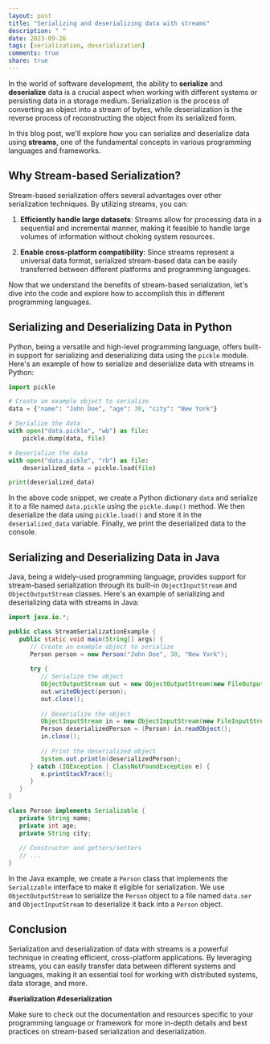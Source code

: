```yaml
---
layout: post
title: "Serializing and deserializing data with streams"
description: " "
date: 2023-09-26
tags: [serialization, deserialization]
comments: true
share: true
---
```


In the world of software development, the ability to **serialize** and **deserialize** data is a crucial aspect when working with different systems or persisting data in a storage medium. Serialization is the process of converting an object into a stream of bytes, while deserialization is the reverse process of reconstructing the object from its serialized form.

In this blog post, we'll explore how you can serialize and deserialize data using **streams**, one of the fundamental concepts in various programming languages and frameworks.

## Why Stream-based Serialization?

Stream-based serialization offers several advantages over other serialization techniques. By utilizing streams, you can:

1. **Efficiently handle large datasets**: Streams allow for processing data in a sequential and incremental manner, making it feasible to handle large volumes of information without choking system resources.

2. **Enable cross-platform compatibility**: Since streams represent a universal data format, serialized stream-based data can be easily transferred between different platforms and programming languages.

Now that we understand the benefits of stream-based serialization, let's dive into the code and explore how to accomplish this in different programming languages.

## Serializing and Deserializing Data in Python

Python, being a versatile and high-level programming language, offers built-in support for serializing and deserializing data using the `pickle` module. Here's an example of how to serialize and deserialize data with streams in Python:

```python
import pickle

# Create an example object to serialize
data = {"name": "John Doe", "age": 30, "city": "New York"}

# Serialize the data
with open("data.pickle", "wb") as file:
    pickle.dump(data, file)

# Deserialize the data
with open("data.pickle", "rb") as file:
    deserialized_data = pickle.load(file)

print(deserialized_data)
```

In the above code snippet, we create a Python dictionary `data` and serialize it to a file named `data.pickle` using the `pickle.dump()` method. We then deserialize the data using `pickle.load()` and store it in the `deserialized_data` variable. Finally, we print the deserialized data to the console.

## Serializing and Deserializing Data in Java

Java, being a widely-used programming language, provides support for stream-based serialization through its built-in `ObjectInputStream` and `ObjectOutputStream` classes. Here's an example of serializing and deserializing data with streams in Java:

```java
import java.io.*;

public class StreamSerializationExample {
   public static void main(String[] args) {
      // Create an example object to serialize
      Person person = new Person("John Doe", 30, "New York");
      
      try {
         // Serialize the object
         ObjectOutputStream out = new ObjectOutputStream(new FileOutputStream("data.ser"));
         out.writeObject(person);
         out.close();
         
         // Deserialize the object
         ObjectInputStream in = new ObjectInputStream(new FileInputStream("data.ser"));
         Person deserializedPerson = (Person) in.readObject();
         in.close();
         
         // Print the deserialized object
         System.out.println(deserializedPerson);
      } catch (IOException | ClassNotFoundException e) {
         e.printStackTrace();
      }
   }
}

class Person implements Serializable {
   private String name;
   private int age;
   private String city;
   
   // Constructor and getters/setters
   // ...
}
```

In the Java example, we create a `Person` class that implements the `Serializable` interface to make it eligible for serialization. We use `ObjectOutputStream` to serialize the `Person` object to a file named `data.ser` and `ObjectInputStream` to deserialize it back into a `Person` object.

## Conclusion

Serialization and deserialization of data with streams is a powerful technique in creating efficient, cross-platform applications. By leveraging streams, you can easily transfer data between different systems and languages, making it an essential tool for working with distributed systems, data storage, and more.

**#serialization #deserialization**

Make sure to check out the documentation and resources specific to your programming language or framework for more in-depth details and best practices on stream-based serialization and deserialization.